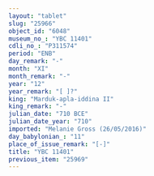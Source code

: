 ```yaml
---
layout: "tablet"
slug: "25966"
object_id: "6048"
museum_no_: "YBC 11401"
cdli_no_: "P311574"
period: "ENB"
day_remark: "-"
month: "XI"
month_remark: "-"
year: "12"
year_remark: "[ ]?"
king: "Marduk-apla-iddina II"
king_remark: "-"
julian_date: "710 BCE"
julian_date_year: "710"
imported: "Melanie Gross (26/05/2016)"
day_babylonian_: "11"
place_of_issue_remark: "[-]"
title: "YBC 11401"
previous_item: "25969"
---
```

